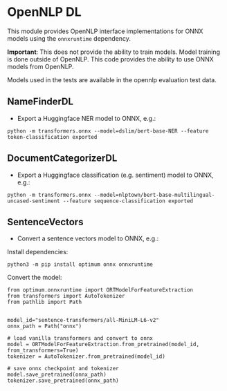 # OpenNLP DL

This module provides OpenNLP interface implementations for ONNX models using the `onnxruntime` dependency.

**Important**: This does not provide the ability to train models. Model training is done outside of OpenNLP. This code provides the ability to use ONNX models from OpenNLP.

Models used in the tests are available in the opennlp evaluation test data.

## NameFinderDL

* Export a Huggingface NER model to ONNX, e.g.:

```
python -m transformers.onnx --model=dslim/bert-base-NER --feature token-classification exported
```

## DocumentCategorizerDL

* Export a Huggingface classification (e.g. sentiment) model to ONNX, e.g.:

```
python -m transformers.onnx --model=nlptown/bert-base-multilingual-uncased-sentiment --feature sequence-classification exported
```

## SentenceVectors

* Convert a sentence vectors model to ONNX, e.g.:

Install dependencies:

```
python3 -m pip install optimum onnx onnxruntime
```

Convert the model:

```
from optimum.onnxruntime import ORTModelForFeatureExtraction
from transformers import AutoTokenizer
from pathlib import Path


model_id="sentence-transformers/all-MiniLM-L6-v2"
onnx_path = Path("onnx")

# load vanilla transformers and convert to onnx
model = ORTModelForFeatureExtraction.from_pretrained(model_id, from_transformers=True)
tokenizer = AutoTokenizer.from_pretrained(model_id)

# save onnx checkpoint and tokenizer
model.save_pretrained(onnx_path)
tokenizer.save_pretrained(onnx_path)
```